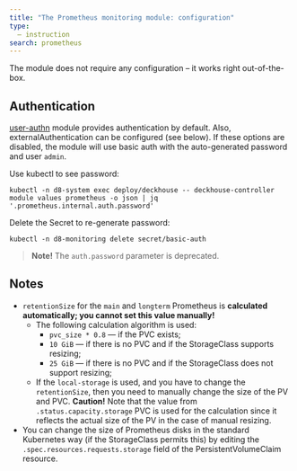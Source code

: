 ```yaml
---
title: "The Prometheus monitoring module: configuration"
type:
  — instruction
search: prometheus
---
```


The module does not require any configuration – it works right out-of-the-box.

<!-- SCHEMA -->

## Authentication

[user-authn](/documentation/v1/modules/150-user-authn/) module provides authentication by default. Also, externalAuthentication can be configured (see below).
If these options are disabled, the module will use basic auth with the auto-generated password and user `admin`.

Use kubectl to see password:

```shell
kubectl -n d8-system exec deploy/deckhouse -- deckhouse-controller module values prometheus -o json | jq '.prometheus.internal.auth.password'
```

Delete the Secret to re-generate password:

```shell
kubectl -n d8-monitoring delete secret/basic-auth
```

> **Note!** The `auth.password` parameter is deprecated.

## Notes

* `retentionSize` for the `main` and `longterm` Prometheus is **calculated automatically; you cannot set this value manually!**
  * The following calculation algorithm is used:
    * `pvc_size * 0.8` — if the PVC exists;
    * `10 GiB` — if there is no PVC and if the StorageClass supports resizing;
    * `25 GiB` — if there is no PVC and if the StorageClass does not support resizing;
  * If the `local-storage` is used, and you have to change the `retentionSize`, then you need to manually change the size of the PV and PVC. **Caution!** Note that the value from `.status.capacity.storage` PVC is used for the calculation since it reflects the actual size of the PV in the case of manual resizing.
* You can change the size of Prometheus disks in the standard Kubernetes way (if the StorageClass permits this) by editing the `.spec.resources.requests.storage` field of the PersistentVolumeClaim resource.
